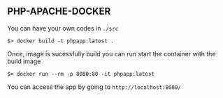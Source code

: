 ## PHP-APACHE-DOCKER

You can have your own codes in `./src`

```
$> docker build -t phpapp:latest .
```

Once, image is sucessfully build you can run start the container with the build image
```
$> docker run --rm -p 8080:80 -it phpapp:latest
```

You can access the app by going to `http://localhost:8080/`
